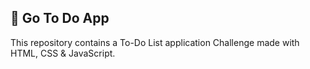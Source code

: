 ## 📝 Go To Do App
This repository contains a To-Do List application Challenge made with HTML, CSS & JavaScript.